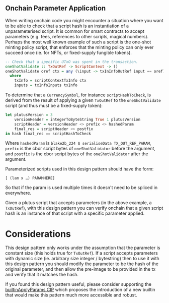 ## Onchain Parameter Application

When writing onchain code you might encounter a situation where you want to be able to check that a script hash is an instantiation of a unparameterised script. 
It is common for smart contracts to accept parameters (e.g. fees, references to other scripts, magical numbers). Perhaps the most well known example of such a script is the 
one-shot minting policy script, that enforces that the minting policy can only ever succeed once (ie. for NFTs, or fixed-supply fungible tokens).

```haskell
-- Check that a specific UTxO was spent in the transaction.
oneShotValidate :: TxOutRef -> ScriptContext -> ()
oneShotValidate oref ctx = any (\input -> txInInfoOutRef input == oref) inputs 
  where
    txInfo = scriptContextTxInfo ctx
    inputs = txInfoInputs txInfo 
```

To determine that a `CurrencySymbol`, for instance `scriptHashToCheck`, is derived from the result of applying a given `TxOutRef` to the `oneShotValidate` script (and thus must be a fixed-supply token):
```haskell
let plutusVersion = 3
    versionHeader = integerToByteString True 1 plutusVersion
    scriptHeader = versionHeader <> prefix <> hashedParam
    final_res = scriptHeader <> postfix
in hash final_res == scriptHashToCheck
```
Where `hashedParam` is `blake2b_224 $ serialiseData TX_OUT_REF_PARAM`, `prefix` is the cbor script bytes of `oneShotValidator` before the argument, and `postfix` is the cbor script bytes of the `oneShotValidator` after the argument.

Parameterized scripts used in this design pattern should have the form:
```
[ (lam x …) PARAMHERE] 
```
So that if the param is used multiple times it doesn't need to be spliced in everywhere.

Given a plutus script that accepts parameters (in the above example, a `TxOutRef`), with this design pattern you can verify onchain that a given script hash is an instance of that script with a specific parameter applied.

# Considerations
This design pattern only works under the assumption that the parameter is constant size (this holds true for `TxOutRef`). If a script accepts parameters with dynamic size (ie. arbitrary size integer / bytestring) then to use it with this
design pattern you should modify the parameter to be the hash of the original parameter, and then allow the pre-image to be provided in the tx and verify that it matches the hash. 

If you found this design pattern useful, please consider supporting the [builtinApplyParams CIP](https://github.com/cardano-foundation/CIPs/pull/934) which proposes the introduction of a new builtin that would make this pattern much more accessible and robust. 
